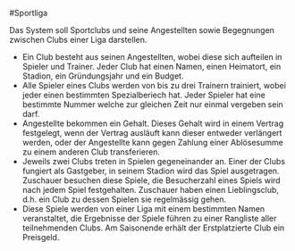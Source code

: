 #Sportliga

Das System soll Sportclubs und seine Angestellten sowie Begegnungen
zwischen Clubs einer Liga darstellen.

- Ein Club besteht aus seinen Angestellten, wobei diese sich aufteilen in
  Spieler und Trainer. Jeder Club hat einen Namen, einen Heimatort, ein
  Stadion, ein Gründungsjahr und ein Budget.
- Alle Spieler eines Clubs werden von bis zu drei Trainern trainiert,
  wobei jeder einen bestimmten Spezialberiech hat. Jeder Spieler hat
  eine bestimmte Nummer welche zur gleichen Zeit nur einmal vergeben
  sein darf.
- Angestellte bekommen ein Gehalt. Dieses Gehalt wird in einem Vertrag
  festgelegt, wenn der Vertrag ausläuft kann dieser entweder verlängert
  werden, oder der Angestellte kann gegen Zahlung einer Ablösesumme
  zu einem anderen Club transferieren.
- Jeweils zwei Clubs treten in Spielen gegeneinander an. Einer der
  Clubs fungiert als Gastgeber, in seinem Stadion wird das Spiel
  ausgetragen. Zuschauer besuchen diese Spiele, die Besucherzahl
  eines Spiels wird nach jedem Spiel festgehalten. Zuschauer haben
  einen Lieblingsclub, d.h. ein Club zu dessen Spielen sie regelmässig
  gehen.
- Diese Spiele werden von einer Liga mit einem bestimmten Namen
  veranstaltet, die Ergebnisse der Spiele führen zu einer Rangliste
  aller teilnehmenden Clubs. Am Saisonende erhält der Erstplatzierte
  Club ein Preisgeld.